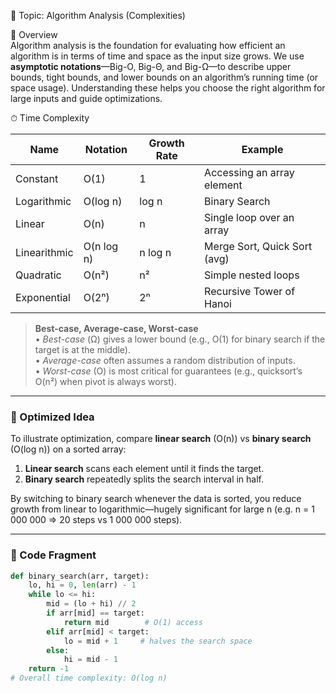 <!-- content.md -->
📘 Topic: Algorithm Analysis (Complexities)

🧠 Overview  
Algorithm analysis is the foundation for evaluating how efficient an algorithm is in terms of time and space as the input size grows. We use **asymptotic notations**—Big-O, Big-Θ, and Big-Ω—to describe upper bounds, tight bounds, and lower bounds on an algorithm’s running time (or space usage). Understanding these helps you choose the right algorithm for large inputs and guide optimizations.

⏱ Time Complexity  

| Name             | Notation       | Growth Rate          | Example                      |
|------------------|----------------|----------------------|------------------------------|
| Constant         | O(1)           | 1                    | Accessing an array element  |
| Logarithmic      | O(log n)       | log n                | Binary Search               |
| Linear           | O(n)           | n                    | Single loop over an array   |
| Linearithmic     | O(n log n)     | n log n              | Merge Sort, Quick Sort (avg)|
| Quadratic        | O(n²)          | n²                   | Simple nested loops         |
| Exponential      | O(2ⁿ)          | 2ⁿ                   | Recursive Tower of Hanoi    |

> **Best-case, Average-case, Worst-case**  
> • *Best-case* (Ω) gives a lower bound (e.g., O(1) for binary search if the target is at the middle).  
> • *Average-case* often assumes a random distribution of inputs.  
> • *Worst-case* (O) is most critical for guarantees (e.g., quicksort’s O(n²) when pivot is always worst).

---

### 🔹 Optimized Idea  
To illustrate optimization, compare **linear search** (O(n)) vs **binary search** (O(log n)) on a sorted array:
1. **Linear search** scans each element until it finds the target.  
2. **Binary search** repeatedly splits the search interval in half.

By switching to binary search whenever the data is sorted, you reduce growth from linear to logarithmic—hugely significant for large n (e.g. n = 1 000 000 ⇒ 20 steps vs 1 000 000 steps).

---

### 🔹 Code Fragment  
```python
def binary_search(arr, target):
    lo, hi = 0, len(arr) - 1
    while lo <= hi:
        mid = (lo + hi) // 2
        if arr[mid] == target:
            return mid        # O(1) access
        elif arr[mid] < target:
            lo = mid + 1     # halves the search space
        else:
            hi = mid - 1
    return -1
# Overall time complexity: O(log n)
